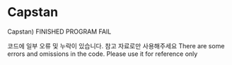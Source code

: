 # Capstan
Capstan)  FINISHED PROGRAM FAIL

코드에 일부 오류 및 누락이 있습니다. 참고 자료로만 사용해주세요
There are some errors and omissions in the code. Please use it for reference only
